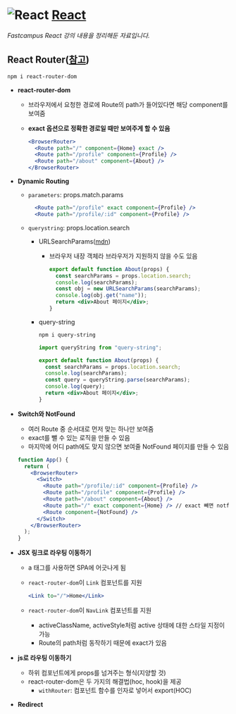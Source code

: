 # ![React](https://ko.reactjs.org/favicon.ico) [**React**](https://reactjs.org/ "React 공식 홈페이지")

_Fastcampus React 강의 내용을 정리해둔 자료입니다._

## React Router([참고](https://reactrouter.com/))

```bash
npm i react-router-dom
```

- **react-router-dom**

  - 브라우저에서 요청한 경로에 Route의 path가 들어있다면 해당 component를 보여줌
  - **exact 옵션으로 정확한 경로일 때만 보여주게 할 수 있음**

    ```jsx
    <BrowserRouter>
      <Route path="/" component={Home} exact />
      <Route path="/profile" component={Profile} />
      <Route path="/about" component={About} />
    </BrowserRouter>
    ```

- **Dynamic Routing**

  - `parameters`: props.match.params

    ```jsx
      <Route path="/profile" exact component={Profile} />
      <Route path="/profile/:id" component={Profile} />
    ```

  - `querystring`: props.location.search

    - URLSearchParams([mdn](https://developer.mozilla.org/ko/docs/Web/API/URLSearchParams))

      - 브라우저 내장 객체라 브라우저가 지원하지 않을 수도 있음

        ```jsx
        export default function About(props) {
          const searchParams = props.location.search;
          console.log(searchParams);
          const obj = new URLSearchParams(searchParams);
          console.log(obj.get("name"));
          return <div>About 페이지</div>;
        }
        ```

    - query-string

      ```bash
      npm i query-string
      ```

      ```jsx
      import queryString from "query-string";

      export default function About(props) {
        const searchParams = props.location.search;
        console.log(searchParams);
        const query = queryString.parse(searchParams);
        console.log(query);
        return <div>About 페이지</div>;
      }
      ```

- **Switch와 NotFound**

  - 여러 Route 중 순서대로 먼저 맞는 하나만 보여줌
  - exact를 뺄 수 있는 로직을 만들 수 있음
  - 마지막에 어디 path에도 맞지 않으면 보여줄 NotFound 페이지를 만들 수 있음

  ```jsx
  function App() {
    return (
      <BrowserRouter>
        <Switch>
          <Route path="/profile/:id" component={Profile} />
          <Route path="/profile" component={Profile} />
          <Route path="/about" component={About} />
          <Route path="/" exact component={Home} /> // exact 빼면 notfound도 들어가게 됨
          <Route component={NotFound} />
        </Switch>
      </BrowserRouter>
    );
  }
  ```

- **JSX 링크로 라우팅 이동하기**

  - a 태그를 사용하면 SPA에 어긋나게 됨
  - `react-router-dom`이 `Link` 컴포넌트를 지원

    ```jsx
    <Link to="/">Home</Link>
    ```

  - `react-router-dom`이 `NavLink` 컴포넌트를 지원
    - activeClassName, activeStyle처럼 active 상태에 대한 스타일 지정이 가능
    - Route의 path처럼 동작하기 때문에 exact가 있음

- **js로 라우팅 이동하기**

  - 하위 컴포넌트에게 props를 넘겨주는 형식(지양할 것)
  - react-router-dom은 두 가지의 해결법(hoc, hook)을 제공
    - `withRouter`: 컴포넌트 함수를 인자로 넣어서 export(HOC)

- **Redirect**
